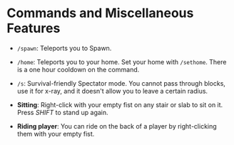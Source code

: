 # Commands and Miscellaneous Features

- `/spawn`: Teleports you to Spawn.
- `/home`: Teleports you to your home. Set your home with `/sethome`. There is a one hour cooldown on the command.
- `/s`: Survival-friendly Spectator mode. You cannot pass through blocks, use it for x-ray, and it doesn't allow you to leave a certain radius.

- **Sitting**: Right-click with your empty fist on any stair or slab to sit on it. Press *SHIFT* to stand up again.
- **Riding player**: You can ride on the back of a player by right-clicking them with your empty fist.
